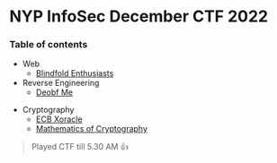 # NYP InfoSec December CTF 2022

### Table of contents

- Web
    - [Blindfold Enthusiasts](./Blindfold%20Enthusiasts/)
- Reverse Engineering
    - [Deobf Me](./Deobf%20Me/)
<!-- - Misc -->
- Cryptography
    - [ECB Xoracle](./ECB%20Xoracle/)
    - [Mathematics of Cryptography](./Mathematics%20of%20Cryptography/)

> Played CTF till 5.30 AM 👍
